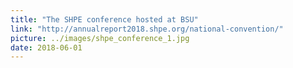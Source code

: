 ```yaml
---
title: "The SHPE conference hosted at BSU"
link: "http://annualreport2018.shpe.org/national-convention/"
picture: ../images/shpe_conference_1.jpg
date: 2018-06-01
---
```

